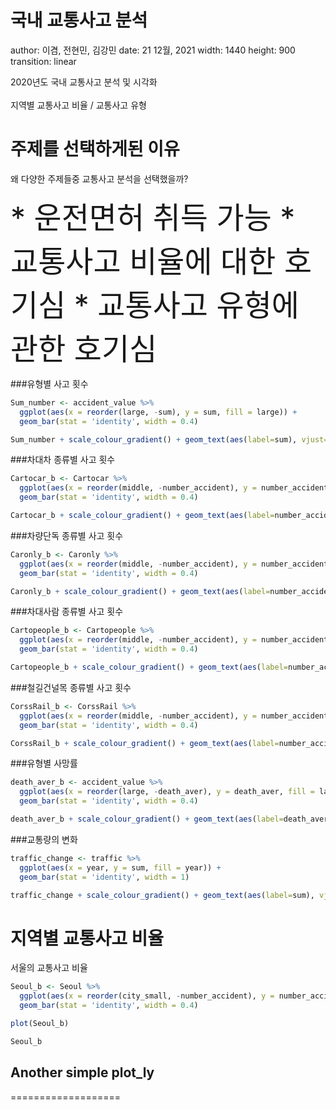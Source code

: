 국내 교통사고 분석
===
author: 이겸, 전현민, 김강민
date: 21 12월, 2021
width: 1440
height: 900
transition: linear

<p>
  2020년도 국내 교통사고 분석 및 시각화
  <br>
     
  </br>
  지역별 교통사고 비율 / 교통사고 유형
</p>

주제를 선택하게된 이유
===
왜 다양한 주제들중 교통사고 분석을 선택했을까?
  
<font size = "10px">
* 운전면허 취득 가능
* 교통사고 비율에 대한 호기심
* 교통사고 유형에 관한 호기심

</font>













































###유형별 사고 횟수

```r
Sum_number <- accident_value %>% 
  ggplot(aes(x = reorder(large, -sum), y = sum, fill = large)) +
  geom_bar(stat = 'identity', width = 0.4)

Sum_number + scale_colour_gradient() + geom_text(aes(label=sum), vjust=1.6, color="black", position = position_dodge(0.9), size=3)
```

###차대차 종류별 사고 횟수

```r
Cartocar_b <- Cartocar %>% 
  ggplot(aes(x = reorder(middle, -number_accident), y = number_accident, fill = middle)) +
  geom_bar(stat = 'identity', width = 0.4)

Cartocar_b + scale_colour_gradient() + geom_text(aes(label=number_accident), vjust=1.6, color="black", position = position_dodge(0.9), size=3)
```

###차량단독 종류별 사고 횟수

```r
Caronly_b <- Caronly %>% 
  ggplot(aes(x = reorder(middle, -number_accident), y = number_accident, fill = middle)) +
  geom_bar(stat = 'identity', width = 0.4)

Caronly_b + scale_colour_gradient() + geom_text(aes(label=number_accident), vjust=1.6, color="black", position = position_dodge(0.9), size=3)
```

###차대사람 종류별 사고 횟수

```r
Cartopeople_b <- Cartopeople %>% 
  ggplot(aes(x = reorder(middle, -number_accident), y = number_accident, fill = middle)) +
  geom_bar(stat = 'identity', width = 0.4)

Cartopeople_b + scale_colour_gradient() + geom_text(aes(label=number_accident), vjust=1.6, color="black", position = position_dodge(0.9), size=3)
```

###철길건널목 종류별 사고 횟수

```r
CorssRail_b <- CorssRail %>% 
  ggplot(aes(x = reorder(middle, -number_accident), y = number_accident, fill = middle)) +
  geom_bar(stat = 'identity', width = 0.4)

CorssRail_b + scale_colour_gradient() + geom_text(aes(label=number_accident), vjust=1.6, color="black", position = position_dodge(0.9), size=3)
```
###유형별 사망률

```r
death_aver_b <- accident_value %>% 
  ggplot(aes(x = reorder(large, -death_aver), y = death_aver, fill = large)) +
  geom_bar(stat = 'identity', width = 0.4)

death_aver_b + scale_colour_gradient() + geom_text(aes(label=death_aver), vjust=1.6, color="black", position = position_dodge(0.9), size=3)
```

###교통량의 변화

```r
traffic_change <- traffic %>% 
  ggplot(aes(x = year, y = sum, fill = year)) +
  geom_bar(stat = 'identity', width = 1)

traffic_change + scale_colour_gradient() + geom_text(aes(label=sum), vjust=1.6, color="white", position = position_dodge(0.9), size=4)
```


지역별 교통사고 비율
===

서울의 교통사고 비율


```r
Seoul_b <- Seoul %>% 
  ggplot(aes(x = reorder(city_small, -number_accident), y = number_accident, fill = city_small)) +
  geom_bar(stat = 'identity', width = 0.4)

plot(Seoul_b)
```


```r
Seoul_b
```

## Another simple plot_ly




===================
